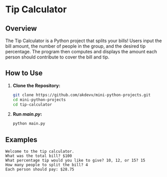 # Tip Calculator

## Overview
The Tip Calculator is a Python project that splits your bills! Users input the bill amount, the number of people in the group, and the desired tip percentage. The program then computes and displays the amount each person should contribute to cover the bill and tip.


## How to Use
1. **Clone the Repository:**
    ```bash
    git clone https://github.com/akdevv/mini-python-projects.git
    cd mini-python-projects
    cd tip-calculator
    ```
2. **Run _main.py_:**
    ```bash
    python main.py
    ```

## Examples
```
Welcome to the tip calculator.
What was the total bill? $100
What percentage tip would you like to give? 10, 12, or 15? 15
How many people to split the bill? 4
Each person should pay: $28.75
```